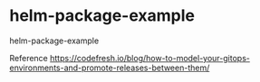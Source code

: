 # helm-package-example
helm-package-example


Reference
https://codefresh.io/blog/how-to-model-your-gitops-environments-and-promote-releases-between-them/